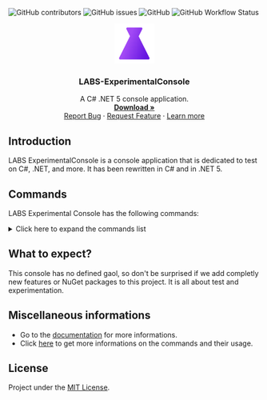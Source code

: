 ![GitHub contributors](https://img.shields.io/github/contributors/Leo-Corporation/LABS-ExperimentalConsole)
![GitHub issues](https://img.shields.io/github/issues/Leo-Corporation/LABS-ExperimentalConsole)
![GitHub](https://img.shields.io/github/license/Leo-Corporation/LABS-ExperimentalConsole)
![GitHub Workflow Status](https://img.shields.io/github/workflow/status/Leo-Corporation/LABS-ExperimentalConsole/.NET%20Core) 
<br />
<p align="center">
  <a href="https://github.com/Leo-Corporation/LABS-ExperimentalConsole">
    <img src=".github/images/logo.png" alt="Logo" width="80" height="80">
  </a>

  <h3 align="center">LABS-ExperimentalConsole</h3>

  <p align="center">
    A C# .NET 5 console application.
    <br />
    <a href="https://github.com/Leo-Corporation/LABS-ExperimentalConsole/releases"><strong>Download »</strong></a>
    <br />
    <a href="https://github.com/Leo-Corporation/LABS-ExperimentalConsole/issues/new?assignees=&labels=bug&template=bug-report.yml&title=%5BBug%5D+">Report Bug</a>
    ·
    <a href="https://github.com/Leo-Corporation/LABS-ExperimentalConsole/issues/new?assignees=&labels=enhancement&template=feature-request.yml&title=%5BEnhancement%5D+">Request Feature</a>
    ·
    <a href="https://leocorporation.dev/labs">Learn more</a>

  </p>
</p>

## Introduction
LABS ExperimentalConsole is a console application that is dedicated to test on C#, .NET, and more.
It has been rewritten in C# and in .NET 5.
## Commands
LABS Experimental Console has the following commands:
<details>
  <summary>Click here to expand the commands list</summary>

* ver
* help
* clear
* cls
* about
* list
* update
* repo
* logo
* usage
* beep
* sum
* searchfile
* test
* dotnet
* leocorplibrary

</details>



## What to expect?
This console has no defined gaol, so don't be surprised if we add completly new features or NuGet packages to this project. It is all about test and experimentation.

## Miscellaneous informations
- Go to the [documentation](https://github.com/Leo-Corporation/LABS-ExperimentalConsole/wiki) for more informations.
- Click [here](https://github.com/Leo-Corporation/LABS-ExperimentalConsole/wiki/Commands) to get more informations on the commands and their usage.
## License
Project under the [MIT License](https://github.com/Leo-Corporation/LABS-ExperimentalConsole/blob/master/LICENSE.md).
